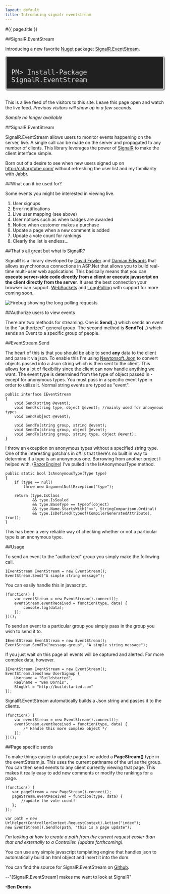 ```yaml
---
layout: default
title: Introducing signalr eventstream
---
```

#{{ page.title }}

##SignalR.EventStream

Introducing a new favorite <a href="http://nuget.org">Nuget</a> package: <a href="https://nuget.org/packages/SignalR.EventStream">SignalR.EventStream</a>.

<div style="background-color: #202020; border: 4px solid #C0C0C0;border-radius: 5px 5px 5px 5px;box-shadow: 2px 2px 3px #6E6E6E;color: #E2E2E2;display: block;font: 1.5em 'andale mono','lucida console',monospace; overflow: auto; padding:15px; margin-bottom: 1.5em;"><p style="margin-bottom:0;">PM&gt; Install-Package SignalR.EventStream</p></div>

This is a live feed of the visitors to this site. Leave this page open and watch the live feed. <em>Previous visitors will show up in a few seconds.</em>

<em>Sample no longer available</em>

##SignalR.EventStream

SignalR.EventStream allows users to monitor events happening on the server, live. A single call can be made on the server and propagated to any number of clients. This library leverages the power of [SignalR](https://nuget.org/packages/SignalR) to make the client interface simple.

Born out of a desire to see when new users signed up on <a href='http://csharptube.com/'>http://csharptube.com/</a> without refreshing the user list and my familiarity with <a href="http://jabbr.net">Jabbr</a>.

##What can it be used for?

Some events you might be interested in viewing live.

1. User signups
1. Error notifications
1. Live user mapping (see above)
1. User notices such as when badges are awarded
1. Notice when customer makes a purchase
1. Update a page when a new comment is added
1. Update a vote count for rankings
1. Clearly the list is endless...

##That's all great but what is SignalR?

SignalR is a library developed by <a href="http://weblogs.asp.net/davidfowler/">David Fowler</a> and <a href="http://damianedwards.wordpress.com/">Damian Edwards</a> that allows asynchronous connections in ASP.Net that allows you to build real-time multi-user web applications. This basically means that you can <strong>execute server-side code directly from a client or execute javascript on the client directly from the server</strong>. It uses the best connection your browser can support. <a href='http://en.wikipedia.org/wiki/WebSocket'>WebSockets</a> and <a href='http://en.wikipedia.org/wiki/Push_technology#Long_polling'>LongPolling</a> with support for more coming soon.

<img src="http://aws.buildstarted.com/signalr-traffic.png" alt="Firebug showing the long polling requests" title="Firefox with long polling in firebug" />

##Authorize users to view events

There are two methods for streaming. One is <strong>Send(..)</strong> which sends an event to the "authorized" general group. The second method is <strong>SendTo(..)</strong> which sends an Event to a specific group of people. 

##EventStream.Send

The heart of this is that you should be able to send <strong>any</strong> data to the client and parse it via json. To enable this I'm using <a href="http://nuget.org/packages/Newtonsoft.Json">Newtonsoft.Json</a> to convert objects passed into a Json string which is then sent to the client. This allows for a lot of flexibility since the client can now handle anything we want. The event type is determined from the type of object passed in - except for anonymous types. You must pass in a specific event type in order to utilize it. Normal string events are typed as "event".

    public interface IEventStream
    {
        void Send(string @event);
        void Send(string type, object @event); //mainly used for anonymous types
        void Send(object @event);

        void SendTo(string group, string @event);
        void SendTo(string group, object @event);
        void SendTo(string group, string type, object @event);
    }


I throw an exception on anonymous types without a specified string type. One of the interesting gotcha's in c# is that there's no built in way to determine if a type is an anonymous one. Borrowing from another project I helped with, (<a href="https://github.com/Antaris/RazorEngine">RazorEngine</a>) I've pulled in the IsAnonymousType method.

    public static bool IsAnonymousType(Type type)
    {
        if (type == null)
            throw new ArgumentNullException("type");

        return (type.IsClass
                && type.IsSealed
                && type.BaseType == typeof(object)
                && type.Name.StartsWith("<>", StringComparison.Ordinal)
                && type.IsDefined(typeof(CompilerGeneratedAttribute), true));
    }


This has been a very reliable way of checking whether or not a particular type is an anonymous type.

##Usage

To send an event to the "authorized" group you simply make the following call.

    IEventStream EventStream = new EventStream();
    EventStream.Send("A simple string message");


You can easily handle this in javascript.

    (function() {
        var eventStream = new EventStream().connect();
        eventStream.eventReceived = function(type, data) {
            console.log(data);
        });
    })();


To send an event to a particular group you simply pass in the group you wish to send it to.

    IEventStream EventStream = new EventStream();
    EventStream.SendTo("message-group", "A simple string message");

If you just wait on this page all events will be captured and alerted. For more complex data, however.

    IEventStream EventStream = new EventStream();
    EventStream.Send(new UserSignup {
        Username = "Buildstarted",
        Realname = "Ben Dornis",
        BlogUrl = "http://buildstarted.com"
    });


SignalR.EventStream automatically builds a Json string and passes it to the clients.

    (function() {
        var eventStream = new EventStream().connect();
        eventStream.eventReceived = function(type, data) {
            /* Handle this more complex object */
        });
    })();


##Page specific sends

To make things easier to update pages I've added a <strong>PageStream()</strong> type in the eventStream.js. This uses the current pathname of the url as the group. You can then send events to any client currently viewing that page. This makes it really easy to add new comments or modify the rankings for a page.

    (function() {
       var pageStream = new PageStream().connect();
       pageStream.eventReceived = function(type, data) {
           //update the vote count!
       };
    });

    var path = new UrlHelper(ControllerContext.RequestContext).Action("index");
    new EventStream().SendTo(path, "this is a page update");


<em>I'm looking at how to create a path from the current request easier than that and externally to a Controller. (update forthcoming).</em>

You can use any simple javascript templating engine that handles json to automatically build an html object and insert it into the dom. 

You can find the source for SignalR.EventStream on <a href="https://github.com/Buildstarted/SignalR.EventStream">Github</a>.

--"[SignalR.EventStream] makes me want to look at SignalR"

<strong>-Ben Dornis</strong>